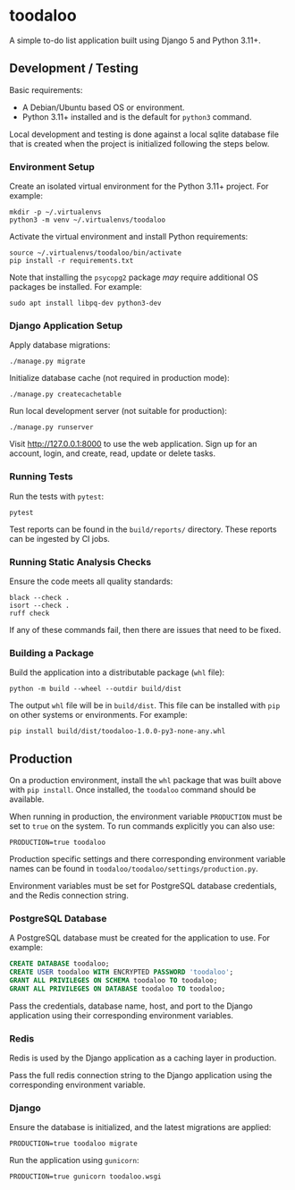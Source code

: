 # toodaloo

A simple to-do list application built using Django 5 and Python 3.11+.

## Development / Testing

Basic requirements:

- A Debian/Ubuntu based OS or environment.
- Python 3.11+ installed and is the default for `python3` command.

Local development and testing is done against a local sqlite database file that
is created when the project is initialized following the steps below.

### Environment Setup

Create an isolated virtual environment for the Python 3.11+ project. For example:

```shell
mkdir -p ~/.virtualenvs
python3 -m venv ~/.virtualenvs/toodaloo
```

Activate the virtual environment and install Python requirements:

```shell
source ~/.virtualenvs/toodaloo/bin/activate
pip install -r requirements.txt
```

Note that installing the `psycopg2` package _may_ require additional OS packages
be installed. For example:

```shell
sudo apt install libpq-dev python3-dev
```

### Django Application Setup

Apply database migrations:

```shell
./manage.py migrate
```

Initialize database cache (not required in production mode):

```shell
./manage.py createcachetable
```

Run local development server (not suitable for production):

```shell
./manage.py runserver
```

Visit http://127.0.0.1:8000 to use the web application. Sign up for an account,
login, and create, read, update or delete tasks.

### Running Tests

Run the tests with `pytest`:

```shell
pytest
```

Test reports can be found in the `build/reports/` directory. These reports can
be ingested by CI jobs.

### Running Static Analysis Checks

Ensure the code meets all quality standards:

```shell
black --check .
isort --check .
ruff check
```

If any of these commands fail, then there are issues that need to be fixed.

### Building a Package

Build the application into a distributable package (`whl` file):

```shell
python -m build --wheel --outdir build/dist
```

The output `whl` file will be in `build/dist`. This file can be installed with
`pip` on other systems or environments. For example:

```shell
pip install build/dist/toodaloo-1.0.0-py3-none-any.whl
```

## Production

On a production environment, install the `whl` package that was built above 
with `pip install`. Once installed, the `toodaloo` command should be available.

When running in production, the environment variable `PRODUCTION` must be set
to `true` on the system. To run commands explicitly you can also use:

```shell
PRODUCTION=true toodaloo
```

Production specific settings and there corresponding environment variable names
can be found in `toodaloo/toodaloo/settings/production.py`.

Environment variables must be set for PostgreSQL database credentials, and the 
Redis connection string.

### PostgreSQL Database

A PostgreSQL database must be created for the application to use. For example:

```sql
CREATE DATABASE toodaloo;
CREATE USER toodaloo WITH ENCRYPTED PASSWORD 'toodaloo';
GRANT ALL PRIVILEGES ON SCHEMA toodaloo TO toodaloo;
GRANT ALL PRIVILEGES ON DATABASE toodaloo TO toodaloo;
```

Pass the credentials, database name, host, and port to the Django application
using their corresponding environment variables.

### Redis

Redis is used by the Django application as a caching layer in production. 

Pass the full redis connection string to the Django application using the
corresponding environment variable.

### Django

Ensure the database is initialized, and the latest migrations are applied:

```shell
PRODUCTION=true toodaloo migrate
```

Run the application using `gunicorn`:

```shell
PRODUCTION=true gunicorn toodaloo.wsgi
```

